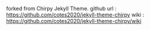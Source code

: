 forked from Chirpy Jekyll Theme.
github url : https://github.com/cotes2020/jekyll-theme-chirpy
wiki : https://github.com/cotes2020/jekyll-theme-chirpy/wiki
